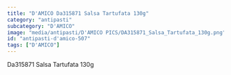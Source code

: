 ```yaml
---
title: "D'AMICO Da315871 Salsa Tartufata 130g"
category: "antipasti"
subcategory: "D'AMICO"
image: "media/antipasti/D'AMICO PICS/DA315871_Salsa_Tartufata_130g.png"
id: "antipasti-d'amico-507"
tags: ["D'AMICO"]
---
```


Da315871 Salsa Tartufata 130g
